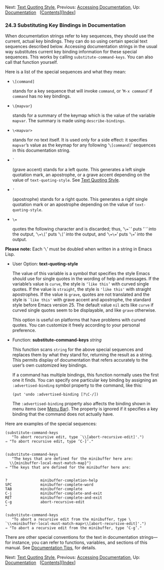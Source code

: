 <!-- This is the GNU Emacs Lisp Reference Manual
corresponding to Emacs version 27.2.

Copyright (C) 1990-1996, 1998-2021 Free Software Foundation,
Inc.

Permission is granted to copy, distribute and/or modify this document
under the terms of the GNU Free Documentation License, Version 1.3 or
any later version published by the Free Software Foundation; with the
Invariant Sections being "GNU General Public License," with the
Front-Cover Texts being "A GNU Manual," and with the Back-Cover
Texts as in (a) below.  A copy of the license is included in the
section entitled "GNU Free Documentation License."

(a) The FSF's Back-Cover Text is: "You have the freedom to copy and
modify this GNU manual.  Buying copies from the FSF supports it in
developing GNU and promoting software freedom." -->

<!-- Created by GNU Texinfo 6.7, http://www.gnu.org/software/texinfo/ -->

Next: [Text Quoting Style](Text-Quoting-Style.html), Previous: [Accessing Documentation](Accessing-Documentation.html), Up: [Documentation](Documentation.html)   \[[Contents](index.html#SEC_Contents "Table of contents")]\[[Index](Index.html "Index")]

### 24.3 Substituting Key Bindings in Documentation

When documentation strings refer to key sequences, they should use the current, actual key bindings. They can do so using certain special text sequences described below. Accessing documentation strings in the usual way substitutes current key binding information for these special sequences. This works by calling `substitute-command-keys`. You can also call that function yourself.

Here is a list of the special sequences and what they mean:

*   `\[command]`

    stands for a key sequence that will invoke `command`, or ‘`M-x command`’ if `command` has no key bindings.

*   `\{mapvar}`

    stands for a summary of the keymap which is the value of the variable `mapvar`. The summary is made using `describe-bindings`.

*   `\<mapvar>`

    stands for no text itself. It is used only for a side effect: it specifies `mapvar`’s value as the keymap for any following ‘`\[command]`’ sequences in this documentation string.

*   `` ` ``

    (grave accent) stands for a left quote. This generates a left single quotation mark, an apostrophe, or a grave accent depending on the value of `text-quoting-style`. See [Text Quoting Style](Text-Quoting-Style.html).

*   `'`

    (apostrophe) stands for a right quote. This generates a right single quotation mark or an apostrophe depending on the value of `text-quoting-style`.

*   `\=`

    quotes the following character and is discarded; thus, ‘`` \=` ``’ puts ‘`` ` ``’ into the output, ‘`\=\[`’ puts ‘`\[`’ into the output, and ‘`\=\=`’ puts ‘`\=`’ into the output.

**Please note:** Each ‘`\`’ must be doubled when written in a string in Emacs Lisp.

*   User Option: **text-quoting-style**

    The value of this variable is a symbol that specifies the style Emacs should use for single quotes in the wording of help and messages. If the variable’s value is `curve`, the style is `‘like this’` with curved single quotes. If the value is `straight`, the style is `'like this'` with straight apostrophes. If the value is `grave`, quotes are not translated and the style is `` `like this' `` with grave accent and apostrophe, the standard style before Emacs version 25. The default value `nil` acts like `curve` if curved single quotes seem to be displayable, and like `grave` otherwise.

    This option is useful on platforms that have problems with curved quotes. You can customize it freely according to your personal preference.

<!---->

*   Function: **substitute-command-keys** *string*

    This function scans `string` for the above special sequences and replaces them by what they stand for, returning the result as a string. This permits display of documentation that refers accurately to the user’s own customized key bindings.

    If a command has multiple bindings, this function normally uses the first one it finds. You can specify one particular key binding by assigning an `:advertised-binding` symbol property to the command, like this:

        (put 'undo :advertised-binding [?\C-/])

    The `:advertised-binding` property also affects the binding shown in menu items (see [Menu Bar](Menu-Bar.html)). The property is ignored if it specifies a key binding that the command does not actually have.

Here are examples of the special sequences:

    (substitute-command-keys
       "To abort recursive edit, type `\\[abort-recursive-edit]'.")
    ⇒ "To abort recursive edit, type ‘C-]’."

```
```

    (substitute-command-keys
       "The keys that are defined for the minibuffer here are:
      \\{minibuffer-local-must-match-map}")
    ⇒ "The keys that are defined for the minibuffer here are:

```

?               minibuffer-completion-help
SPC             minibuffer-complete-word
TAB             minibuffer-complete
C-j             minibuffer-complete-and-exit
RET             minibuffer-complete-and-exit
C-g             abort-recursive-edit
"
```

    (substitute-command-keys
       "To abort a recursive edit from the minibuffer, type \
    `\\<minibuffer-local-must-match-map>\\[abort-recursive-edit]'.")
    ⇒ "To abort a recursive edit from the minibuffer, type ‘C-g’."

There are other special conventions for the text in documentation strings—for instance, you can refer to functions, variables, and sections of this manual. See [Documentation Tips](Documentation-Tips.html), for details.

Next: [Text Quoting Style](Text-Quoting-Style.html), Previous: [Accessing Documentation](Accessing-Documentation.html), Up: [Documentation](Documentation.html)   \[[Contents](index.html#SEC_Contents "Table of contents")]\[[Index](Index.html "Index")]
